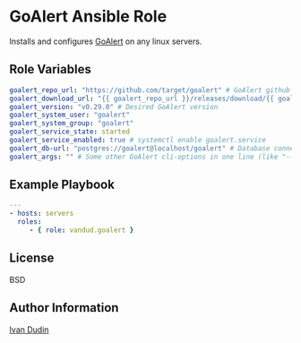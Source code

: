 GoAlert Ansible Role  
====================

Installs and configures [GoAlert](https://github.com/target/goalert) on any linux servers.


Role Variables
--------------

```yaml
goalert_repo_url: "https://github.com/target/goalert" # GoAlert github repo
goalert_download_url: "{{ goalert_repo_url }}/releases/download/{{ goalert_version }}/goalert-linux-amd64.tgz"
goalert_version: "v0.29.0" # Desired GoAlert version
goalert_system_user: "goalert"
goalert_system_group: "goalert"
goalert_service_state: started 
goalert_service_enabled: true # systemctl enable goalert.service
goalert_db-url: "postgres://goalert@localhost/goalert" # Database connection string (required)
goalert_args: "" # Some other GoAlert cli-options in one line (like "--api-only --http-prefix /goalert --json")
```

Example Playbook
----------------

```yaml
---
- hosts: servers
  roles:
     - { role: vandud.goalert }
```

License
-------

BSD

Author Information
------------------
[Ivan Dudin](https://github.com/vandud)
